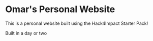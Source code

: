 # Omar's Personal Website

This is a personal website built using the Hack4Impact Starter Pack!

Built in a day or two
